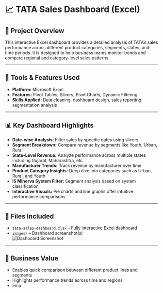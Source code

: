 # 📈 TATA Sales Dashboard (Excel)

## 📌 Project Overview

This interactive Excel dashboard provides a detailed analysis of TATA’s sales performance across different product categories, segments, states, and time periods. It is designed to help business teams monitor trends and compare regional and category-level sales patterns.

---

## 🧰 Tools & Features Used

- **Platform:** Microsoft Excel
- **Features:** Pivot Tables, Slicers, Pivot Charts, Dynamic Filtering
- **Skills Applied:** Data cleaning, dashboard design, sales reporting, segmentation analysis

---

## 📊 Key Dashboard Highlights

- **Date-wise Analysis:** Filter sales by specific dates using slicers
- **Segment Breakdown:** Compare revenue by segments like Youth, Urban, Rural
- **State-Level Revenue:** Analyze performance across multiple states including Gujarat, Maharashtra, etc.
- **Manufacturer Trends:** Track revenue by manufacturer over time
- **Product Category Insights:** Deep dive into categories such as Urban, Rural, and Youth
- **IS Minerva System Filter:** Segment analysis based on system classification
- **Interactive Visuals:** Pie charts and line graphs offer intuitive performance comparisons

---

## 📁 Files Included

- `tata-sales-dashboard.xlsx` – Fully interactive Excel dashboard
- `images/` – Dashboard screenshot(s)  
  ![Dashboard Screenshot](./images/tata-dashboard.png)

---

## 🧠 Business Value

- Enables quick comparison between different product lines and segments
- Highlights performance trends across time and regions
- Emp
